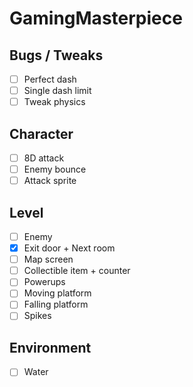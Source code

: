 # GamingMasterpiece
## Bugs / Tweaks
- [ ] Perfect dash
- [ ] Single dash limit
- [ ] Tweak physics
## Character
- [ ] 8D attack
- [ ] Enemy bounce
- [ ] Attack sprite

## Level
- [ ] Enemy
- [x] Exit door + Next room
- [ ] Map screen
- [ ] Collectible item + counter
- [ ] Powerups
- [ ] Moving platform
- [ ] Falling platform
- [ ] Spikes

## Environment
- [ ] Water